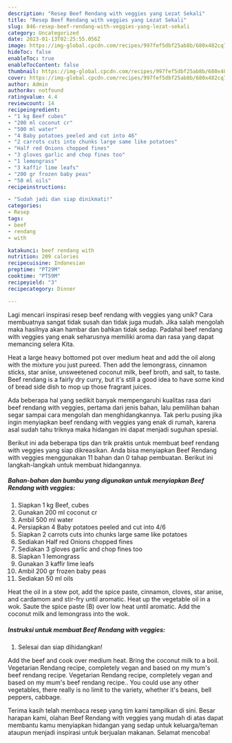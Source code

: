 ```yaml
---
description: "Resep Beef Rendang with veggies yang Lezat Sekali"
title: "Resep Beef Rendang with veggies yang Lezat Sekali"
slug: 846-resep-beef-rendang-with-veggies-yang-lezat-sekali
category: Uncategorized
date: 2023-01-13T02:25:55.056Z
image: https://img-global.cpcdn.com/recipes/997fef5dbf25ab8b/680x482cq70/beef-rendang-with-veggies-foto-resep-utama.jpg
hideToc: false
enableToc: true
enableTocContent: false
thumbnail: https://img-global.cpcdn.com/recipes/997fef5dbf25ab8b/680x482cq70/beef-rendang-with-veggies-foto-resep-utama.jpg
cover: https://img-global.cpcdn.com/recipes/997fef5dbf25ab8b/680x482cq70/beef-rendang-with-veggies-foto-resep-utama.jpg
author: Admin
authorAv: notfound
ratingvalue: 4.4
reviewcount: 14
recipeingredient:
- "1 kg Beef cubes"
- "200 ml coconut cr"
- "500 ml water"
- "4 Baby potatoes peeled and cut into 46"
- "2 carrots cuts into chunks large same like potatoes"
- "Half red Onions chopped fines"
- "3 gloves garlic and chop fines too"
- "1 lemongrass"
- "3 kaffir lime leafs"
- "200 gr frozen baby peas"
- "50 ml oils"
recipeinstructions:

- "Sudah jadi dan siap dinikmati!"
categories:
- Resep
tags:
- beef
- rendang
- with

katakunci: beef rendang with 
nutrition: 209 calories
recipecuisine: Indonesian
preptime: "PT29M"
cooktime: "PT59M"
recipeyield: "3"
recipecategory: Dinner

---
```





Lagi mencari inspirasi resep beef rendang with veggies yang unik? Cara membuatnya sangat tidak susah dan tidak juga mudah. Jika salah mengolah maka hasilnya akan hambar dan bahkan tidak sedap. Padahal beef rendang with veggies yang enak seharusnya memiliki aroma dan rasa yang dapat memancing selera Kita.





Heat a large heavy bottomed pot over medium heat and add the oil along with the mixture you just pureed. Then add the lemongrass, cinnamon sticks, star anise, unsweetened coconut milk, beef broth, and salt, to taste. Beef rendang is a fairly dry curry, but it&#39;s still a good idea to have some kind of bread side dish to mop up those fragrant juices.

Ada beberapa hal yang sedikit banyak mempengaruhi kualitas rasa dari beef rendang with veggies, pertama dari jenis bahan, lalu pemilihan bahan segar sampai cara mengolah dan menghidangkannya. Tak perlu pusing jika ingin menyiapkan beef rendang with veggies yang enak di rumah, karena asal sudah tahu triknya maka hidangan ini dapat menjadi suguhan spesial.






Berikut ini ada beberapa tips dan trik praktis untuk membuat beef rendang with veggies yang siap dikreasikan. Anda bisa menyiapkan Beef Rendang with veggies menggunakan 11 bahan dan 0 tahap pembuatan. Berikut ini langkah-langkah untuk membuat hidangannya.

<!--inarticleads1-->

##### Bahan-bahan dan bumbu yang digunakan untuk menyiapkan Beef Rendang with veggies:

1. Siapkan 1 kg Beef, cubes
1. Gunakan 200 ml coconut cr
1. Ambil 500 ml water
1. Persiapkan 4 Baby potatoes peeled and cut into 4/6
1. Siapkan 2 carrots cuts into chunks large same like potatoes
1. Sediakan Half red Onions chopped fines
1. Sediakan 3 gloves garlic and chop fines too
1. Siapkan 1 lemongrass
1. Gunakan 3 kaffir lime leafs
1. Ambil 200 gr frozen baby peas
1. Sediakan 50 ml oils


Heat the oil in a stew pot, add the spice paste, cinnamon, cloves, star anise, and cardamom and stir-fry until aromatic. Heat up the vegetable oil in a wok. Saute the spice paste (B) over low heat until aromatic. Add the coconut milk and lemongrass into the wok. 

<!--inarticleads2-->

##### Instruksi untuk membuat Beef Rendang with veggies:


1. Selesai dan siap dihidangkan!

Add the beef and cook over medium heat. Bring the coconut milk to a boil. Vegetarian Rendang recipe, completely vegan and based on my mum&#39;s beef rendang recipe. Vegetarian Rendang recipe, completely vegan and based on my mum&#39;s beef rendang recipe.. You could use any other vegetables, there really is no limit to the variety, whether it&#39;s beans, bell peppers, cabbage. 

Terima kasih telah membaca resep yang tim kami tampilkan di sini. Besar harapan kami, olahan Beef Rendang with veggies yang mudah di atas dapat membantu kamu menyiapkan hidangan yang sedap untuk keluarga/teman ataupun menjadi inspirasi untuk berjualan makanan. Selamat mencoba!
